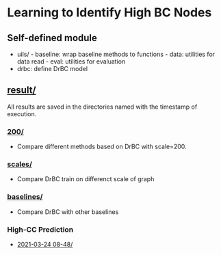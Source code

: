 # Learning to Identify High BC Nodes

## Self-defined module

- uils/
        - baseline: wrap baseline methods to functions
        - data: utilities for data read
        - eval: utilities for evaluation
- drbc: define DrBC model

## [result/](result)

All results are saved in the directories named with the timestamp of execution.

### [200/](result/200/)
- Compare different methods based on DrBC with scale=200.


### [scales/](result/scales/)
- Compare DrBC train on differenct scale of graph


### [baselines/](result/baseline/)
- Compare DrBC with other baselines


### High-CC Prediction
- [2021-03-24 08-48/](result/2021-03-24%2008-48/)

